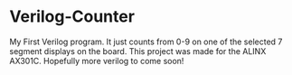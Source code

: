 # Verilog-Counter
My First Verilog program. It just counts from 0-9 on one of the selected 7 segment displays on the board. This project was made for the ALINX AX301C. Hopefully more verilog to come soon!
